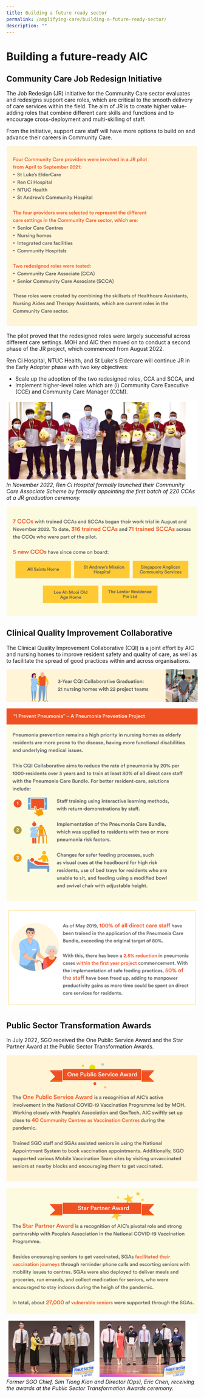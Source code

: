 ```yaml
---
title: Building a future ready sector
permalink: /amplifying-care/building-a-future-ready-sector/
description: ""
---
```

# Building a future-ready AIC

## Community Care Job Redesign Initiative
The Job Redesign (JR) initiative for the Community Care sector evaluates and redesigns support care roles, which are critical to the smooth delivery of care services within the field. The aim of JR is to create higher value-adding roles that combine different care skills and functions and to encourage cross-deployment and multi-skilling of staff. 

From the initiative, support care staff will have more options to build on and advance their careers in Community Care.

![](/images/four-community-care-providers.png)

The pilot proved that the redesigned roles were largely successful across different care settings. MOH and AIC then moved on to conduct a second phase of the JR project, which commenced from August 2022.

Ren Ci Hospital, NTUC Health, and St Luke's Eldercare will continue JR in the Early Adopter phase with two key objectives:
* Scale up the adoption of the two redesigned roles, CCA and SCCA, and
* Implement higher-level roles which are (i) Community Care Executive (CCE) and Community Care Manager (CCM).  

![](/images/nov22b.png)
*In November 2022, Ren Ci Hospital formally launched their Community Care Associate Scheme by formally appointing the first batch of 220 CCAs at a JR graduation ceremony.*

![](/images/7-ccos-316-trained-ccas.png)

## Clinical Quality Improvement Collaborative
The Clinical Quality Improvement Collaborative (CQI) is a joint effort by AIC and nursing homes to improve resident safety and quality of care, as well as to facilitate the spread of good practices within and across organisations.

![](/images/3-year-cqi-collaborative-graduation.png)

![](/images/i-prevent-pneumonia.png)

![](/images/100-percent-of-all-direct-care-staff2.png)

## Public Sector Transformation Awards
In July 2022, SGO received the One Public Service Award and the Star Partner Award at the Public Sector Transformation Awards.

![](/images/one-public-service-award.png)

![](/images/star-partner-award.png)

![](/images/pstst2.png)
*Former SGO Chief, Sim Tiong Kian and Director (Ops), Eric Chen, receiving the awards at the Public Sector Transformation Awards ceremony.*